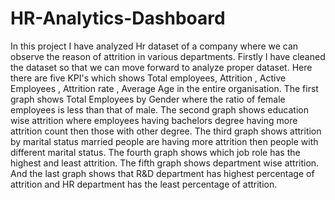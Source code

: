 # HR-Analytics-Dashboard

In this project I have analyzed Hr dataset of a company where we can observe the reason of attrition in various departments.
Firstly I have cleaned the dataset so that we can move forward to analyze proper dataset.
Here there are five KPI's which shows Total employees, Attrition , Active Employees , Attrition rate , Average Age in the entire organisation.
The first graph shows Total Employees by Gender where the ratio of female employees is less than that of male.
The second graph shows education wise attrition where employees having bachelors degree having more attrition count then those with other degree.
The third graph shows attrition by marital status married people are having more attrition then people with different marital status.
The fourth graph shows which job role has the highest and least attrition.
The fifth graph shows department wise attrition.
And the last graph shows that R&D department has highest percentage of attrition and HR department has the least percentage of attrition.


